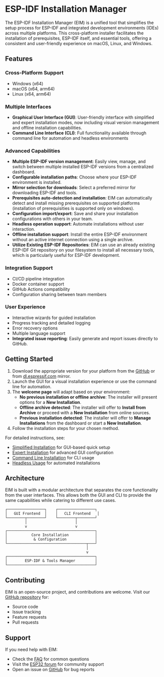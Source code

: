 # ESP-IDF Installation Manager

The ESP-IDF Installation Manager (EIM) is a unified tool that simplifies the setup process for ESP-IDF and integrated development environments (IDEs) across multiple platforms. This cross-platform installer facilitates the installation of prerequisites, ESP-IDF itself, and essential tools, offering a consistent and user-friendly experience on macOS, Linux, and Windows.

## Features

### Cross-Platform Support
- Windows (x64)
- macOS (x64, arm64)
- Linux (x64, arm64)

### Multiple Interfaces
- **Graphical User Interface (GUI)**: User-friendly interface with simplified and expert installation modes, now including visual version management and offline installation capabilities.
- **Command Line Interface (CLI)**: Full functionality available through command line for automation and headless environments

### Advanced Capabilities

  * **Multiple ESP-IDF version management**: Easily view, manage, and switch between multiple installed ESP-IDF versions from a centralized dashboard.
  * **Configurable installation paths**: Choose where your ESP-IDF environment is installed.
  * **Mirror selection for downloads**: Select a preferred mirror for downloading ESP-IDF and tools.
  * **Prerequisites auto-detection and installation**: EIM can automatically detect and install missing prerequisites on supported platforms (installation of prerequisities is supported only on windows).
  * **Configuration import/export**: Save and share your installation configurations with others in your team.
  * **Headless operation support**: Automate installations without user interaction.
  * **Offline installation support**: Install the entire ESP-IDF environment without an active internet connection using a single archive.
  * **Utilize Existing ESP-IDF Repositories**: EIM can use an already existing ESP-IDF Git repository on your filesystem to install all necessary tools, which is particularly useful for ESP-IDF development.

### Integration Support
* CI/CD pipeline integration
* Docker container support
* GitHub Actions compatibility
* Configuration sharing between team members

### User Experience
* Interactive wizards for guided installation
* Progress tracking and detailed logging
* Error recovery options
* Multiple language support
* **Integrated issue reporting**: Easily generate and report issues directly to GitHub.

## Getting Started

1.  Download the appropriate version for your platform from the [GitHub](https://github.com/espressif/idf-im-ui/releases) or from [dl.espressif.com](https://dl.espressif.com/dl/eim/) mirror.
2.  Launch the GUI for a visual installation experience or use the command line for automation.
3.  The **welcome page** will adapt based on your environment:
      * **No previous installation or offline archive**: The installer will present options for a **New Installation**.
      * **Offline archive detected**: The installer will offer to **Install from Archive** or proceed with a **New Installation** from online sources.
      * **Previous installation detected**: The installer will offer to **Manage Installations** from the dashboard or start a **New Installation**.
4.  Follow the installation steps for your chosen method.

For detailed instructions, see:
- [Simplified Installation](./simple_installation.md) for GUI-based quick setup
- [Expert Installation](./expert_installation.md) for advanced GUI configuration
- [Command Line Installation](./cli_installation.md) for CLI usage
- [Headless Usage](./headless_usage.md) for automated installations

## Architecture

EIM is built with a modular architecture that separates the core functionality from the user interfaces. This allows both the GUI and CLI to provide the same capabilities while catering to different use cases.

```
┌─────────────────┐    ┌─────────────────┐
│   GUI Frontend  │    │   CLI Frontend   │
└────────┬────────┘    └────────┬────────┘
         │                      │
         v                      v
┌────────────────────────────────────────┐
│           Core Installation            │
│            & Configuration             │
└────────────────────────────────────┬───┘
                                     │
                                     v
┌────────────────────────────────────────┐
│        ESP-IDF & Tools Manager         │
└────────────────────────────────────────┘
```

## Contributing

EIM is an open-source project, and contributions are welcome. Visit our [GitHub repository](https://github.com/espressif/idf-im-ui) for:
- Source code
- Issue tracking
- Feature requests
- Pull requests

## Support

If you need help with EIM:
- Check the [FAQ](./faq.md) for common questions
- Visit the [ESP32 forum](https://esp32.com/) for community support
- Open an issue on [GitHub](https://github.com/espressif/idf-im-ui/issues) for bug reports
